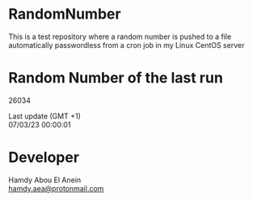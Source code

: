 # RandomNumber    
This is a test repository where a random number is pushed to a file automatically passwordless from a cron job in my Linux CentOS server    
# Random Number of the last run   
26034
      
Last update (GMT +1)    
07/03/23 00:00:01
# Developer    
Hamdy Abou El Anein   
hamdy.aea@protonmail.com
